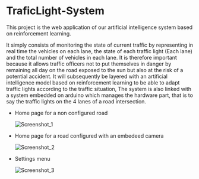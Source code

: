 # TraficLight-System

This project is the web application of our artificial intelligence system based on reinforcement learning.

It simply consists of monitoring the state of current traffic by representing in real time the vehicles on each lane, the state of each traffic light (Each lane) and the total number of vehicles in each lane.
It is therefore important because it allows traffic officers not to put themselves in danger by remaining all day on the road exposed to the sun but also at the risk of a potential accident.
It will subsequently be layered with an artificial intelligence model based on reinforcement learning to be able to adapt traffic lights according to the traffic situation,
The system is also linked with a system embedded on arduino which manages the hardware part, that is to say the traffic lights on the 4 lanes of a road intersection.

+ Home page for a non configured road

  ![Screenshot_1](https://github.com/Walter28/TraficLight-System/assets/62870646/247a3439-1d07-44b8-996d-a14732571b80)


+ Home page for a road configured with an embedeed camera

  ![Screenshot_2](https://github.com/Walter28/TraficLight-System/assets/62870646/3fe94e86-7b68-4156-8963-f85195101c9b)


+ Settings menu

  ![Screenshot_3](https://github.com/Walter28/TraficLight-System/assets/62870646/4ceb79ac-3800-4a5f-9f95-56b9176af5c4)


